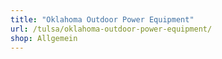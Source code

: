 ```yaml
---
title: "Oklahoma Outdoor Power Equipment"
url: /tulsa/oklahoma-outdoor-power-equipment/
shop: Allgemein
---
```

